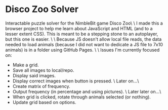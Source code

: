 # Disco Zoo Solver
Interactable puzzle solver for the NimbleBit game Disco Zoo\\
\\
I made this a browser project to help me learn about JavaScript and HTML (and to a lesser extent CSS). This is meant to be a stepping stone to an autoplayer, but this one is easier. \\
\\
Because JS doesn't allow local file reads, the data needed to load animals (because I did not want to dedicate a JS file to 7x10 animals) is in a folder using GitHub Pages. \\
\\
Issues I'm currently focused on:
* Make a grid.
* Save all images to local/repo.
* Display said images.
* Display correct images when button is pressed.
\\
Later on...\\
* Create matrix of frequency.
* Output frequency (in percentage and using pictures).
\\
Later later on...\\
* When grid is clicked, rotate through animals selected (or nothing).
* Update grid based on options.